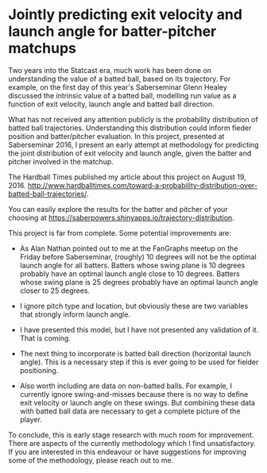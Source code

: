 Jointly predicting exit velocity and launch angle for batter-pitcher matchups
=============================================================================

Two years into the Statcast era, much work has been done on understanding the
value of a batted ball, based on its trajectory. For example, on the first day
of this year's Saberseminar Glenn Healey discussed the intrinsic value of a
batted ball, modelling run value as a function of exit velocity, launch angle
and batted ball direction.

What has not received any attention publicly is the probability distribution of
batted ball trajectories. Understanding this distribution could inform fieder
position and batter/pitcher evaluation. In this project, presented at
Saberseminar 2016, I present an early attempt at methodology for predicting
the joint distribution of exit velocity and launch angle, given the batter and
pitcher involved in the matchup.

The Hardball Times published my article about this project on August 19, 2016.
http://www.hardballtimes.com/toward-a-probability-distribution-over-batted-ball-trajectories/.

You can easily explore the results for the batter and pitcher of your choosing
at https://saberpowers.shinyapps.io/trajectory-distribution.

This project is far from complete. Some potential improvements are:

  * As Alan Nathan pointed out to me at the FanGraphs meetup on the Friday
  before Saberseminar, (roughly) 10 degrees will not be the optimal launch
  angle for all batters. Batters whose swing plane is 10 degrees probably have
  an optimal launch angle close to 10 degrees. Batters whose swing plane is 25
  degrees probably have an optimal launch angle closer to 25 degrees.

  * I ignore pitch type and location, but obviously these are two variables
  that strongly inform launch angle.

  * I have presented this model, but I have not presented any validation of it.
  That is coming.

  * The next thing to incorporate is batted ball direction (horizontal launch
  angle). This is a necessary step if this is ever going to be used for fielder
  positioning.

  * Also worth including are data on non-batted balls. For example, I currently
  ignore swing-and-misses because there is no way to define exit velocity or
  launch angle on these swings. But combining these data with batted ball data
  are necessary to get a complete picture of the player.

To conclude, this is early stage research with much room for improvement. There
are aspects of the currently methodology which I find unsatisfactory. If you
are interested in this endeavour or have suggestions for improving some of the
methodology, please reach out to me.

